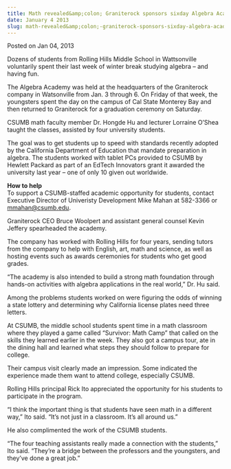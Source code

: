 ```yaml
---
title: Math revealed&amp;colon; Graniterock sponsors sixday Algebra Academy
date: January 4 2013
slug: math-revealed&amp;colon;-graniterock-sponsors-sixday-algebra-academy
---
```


<span class="date">Posted on Jan 04, 2013 </span>

<p>Dozens of students from Rolling Hills Middle School in
Wattsonville voluntarily spent their last week of winter break
studying algebra &#x2013; and having fun.</p>
<p>The Algebra Academy was held at the headquarters of the
Graniterock company in Watsonville from Jan. 3 through 6. On Friday
of that week, the youngsters spent the day on the campus of Cal
State Monterey Bay and then returned to Graniterock for a
graduation ceremony on Saturday.</p>
<p>CSUMB math faculty member Dr. Hongde Hu and lecturer Lorraine
O&#x2019;Shea taught the classes, assisted by four university
students.</p>
<p>The goal was to get students up to speed with standards recently
adopted by the California Department of Education that mandate
preparation in algebra. The students worked with tablet PCs
provided to CSUMB by Hewlett Packard as part of an EdTech
Innovators grant it awarded the university last year &#x2013; one of only
10 given out worldwide.</p>
<p class="pullquote"><strong>How to help</strong><br>
To support a CSUMB-staffed academic opportunity for students,
contact Executive Director of Univeristy Development Mike Mahan at
582-3366 or <a href="mailto:mmahan@csumb.edu">mmahan@csumb.edu</a>.</br></p>
<p>Graniterock CEO Bruce Woolpert and assistant general counsel
Kevin Jeffery spearheaded the academy.</p>
<p>The company has worked with Rolling Hills for four years,
sending tutors from the company to help with English, art, math and
science, as well as hosting events such as awards ceremonies for
students who get good grades.</p>
<p>&#x201C;The academy is also intended to build a strong math foundation
through hands-on activities with algebra applications in the real
world,&#x201D; Dr. Hu said.</p>
<p>Among the problems students worked on were figuring the odds of
winning a state lottery and determining why California license
plates need three letters.</p>
<p>At CSUMB, the middle school students spent time in a math
classroom where they played a game called &#x201C;Survivor: Math Camp&#x201D;
that called on the skills they learned earlier in the week. They
also got a campus tour, ate in the dining hall and learned what
steps they should follow to prepare for college.</p>
<p>Their campus visit clearly made an impression. Some indicated
the experience made them want to attend college, especially
CSUMB.</p>
<p>Rolling Hills principal Rick Ito appreciated the opportunity for
his students to participate in the program.</p>
<p>&#x201C;I think the important thing is that students have seen math in
a different way,&#x201D; Ito said. &#x201C;It&#x2019;s not just in a classroom. It&#x2019;s all
around us.&#x201D;</p>
<p>He also complimented the work of the CSUMB students.</p>
<p>&#x201C;The four teaching assistants really made a connection with the
students,&#x201D; Ito said. &#x201C;They&#x2019;re a bridge between the professors and
the youngsters, and they&#x2019;ve done a great job.&#x201D;</p>

